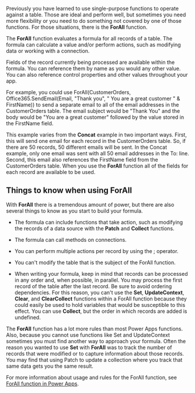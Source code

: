 Previously you have learned to use single-purpose functions to operate
against a table. Those are ideal and perform well, but sometimes you
need more flexibility or you need to do something not covered by one of those
functions. For those situations, there is the **ForAll** function.

The **ForAll** function evaluates a formula for all records of a table.
The formula can calculate a value and/or perform actions, such as
modifying data or working with a connection.

Fields of the record currently being processed are available within the
formula. You can reference them by name as you would any other value.
You can also reference control properties and other values throughout your app.

For example, you could use ForAll(CustomerOrders,
Office365.SendEmail(Email, "Thank you", " You are a great customer " & FirstName)) to send a separate email to all of the email addresses in the
CustomerOrders table. The email subject would be "Thank You" and the body would be "You are a great customer" followed by the value stored in the
FirstName field.

This example varies from the **Concat** example in two important ways.
First, this will send one email for each record in the CustomerOrders
table. So, if there are 50 records, 50 different emails will be sent. In
the Concat example, only one email was sent with all 50 email addresses in
the To: line. Second, this email also references the FirstName field
from the CustomerOrders table. When you use the **ForAll** function all
of the fields for each record are available to be used.

Things to know when using ForAll
--------------

With **ForAll** there is a tremendous amount of power, but there are
also several things to know as you start to build your formula.

-   The formula can include functions that take action, such as
    modifying the records of a data source with the **Patch** and
    **Collect** functions.

-   The formula can call methods on connections.

-   You can perform multiple actions per record by using the ; operator.

-   You can't modify the table that is the subject of the ForAll
    function.

-   When writing your formula, keep in mind that records can be
    processed in any order and, when possible, in parallel. You may
    process the first record of the table after the last record. Be sure to avoid ordering dependencies. 
    For this reason, you can't use
    the **Set**, **UpdateContext**, **Clear**, and **ClearCollect**
    functions within a ForAll function because they could easily be used
    to hold variables that would be susceptible to this effect. You can
    use **Collect**, but the order in which records are added is
    undefined.

The **ForAll** function has a lot more rules than most Power Apps
functions. Also, because you cannot use functions like Set and
UpdateContext sometimes you must find another way to approach your
formula. Often the reason you wanted to use **Set** with **ForAll** was
to track the number of records that were modified or to capture
information about those records. You may find that using Patch to update
a collection where you track that same data gets you the same result.

For more information about usage and rules for the ForAll function, see
[ForAll function in
Power Apps](https://docs.microsoft.com/powerapps/maker/canvas-apps/functions/function-forall). 
